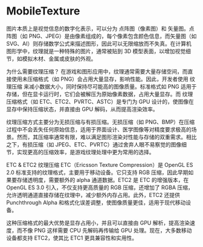 # MobileTexture

图片本质上是视觉信息的数字化表示，可以分为 点阵图（像素图）和 矢量图。点阵图（如 PNG、JPEG）是由像素组成的，每个像素包含颜色信息，而矢量图（如 SVG、AI）则存储数学公式来描述图形，因此可以无限缩放而不失真。在计算机图形学中，纹理就是一种特殊的图片，通常被贴到 3D 模型表面，以增加视觉细节，如模拟木材、金属或皮肤的外观。

为什么需要纹理压缩？ 在游戏和图形应用中，纹理通常需要大量存储空间，而直接使用未压缩格式（如 PNG）会占用大量显存，影响性能。因此，开发者使用 纹理压缩 来减小数据大小，同时保持尽可能高的图像质量。标准格式如 PNG 适用于存储，但在显卡运行时，它们会被解压为原始像素数据，占用大量显存。而 纹理压缩格式（如 ETC、ETC2、PVRTC、ASTC）是专门为 GPU 设计的，使图像在显存中保持压缩状态，并直接由 GPU 解码，从而提高渲染效率。

纹理压缩方式主要分为无损压缩与有损压缩。无损压缩（如 PNG、BMP）在压缩过程中不会丢失任何原始信息，适用于界面设计、医学图像等对精度要求极高的场景。然而，其压缩率通常有限，难以满足图形渲染对性能与存储的双重需求。相比之下，有损压缩（如 JPEG、ETC、PVRTC）通过舍弃人眼不易察觉的图像细节，实现更高的压缩效率，是游戏纹理处理中更为常用的选择。

ETC & ETC2 纹理压缩 ETC（Ericsson Texture Compression）是 OpenGL ES 2.0 标准支持的纹理格式，主要用于移动设备。它只支持 RGB 压缩，因此早期如果要存储透明度，需要额外的 alpha 通道数据。ETC2 是 ETC 的增强版本，在 OpenGL ES 3.0 引入，不仅支持更高质量的 RGB 压缩，还增加了 RGBA 压缩，允许透明通道直接存储在纹理中，减少额外内存占用。此外，ETC2 还提供 Punchthrough Alpha 和格式化误差调整，使图像质量更佳，适用于现代移动设备。

这种压缩格式的最大优势是显存占用小，并且可以直接由 GPU 解析，提高渲染速度，而不像 PNG 这样需要 CPU 先解码再传输给 GPU 处理。现在，大多数移动设备都支持 ETC2，使其比 ETC1 更具兼容性和实用性。
